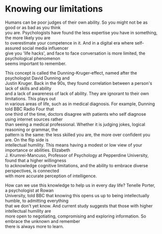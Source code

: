 # Knowing our limitations

Humans can be poor judges of their own ability. So you might not be as good or as bad as you think  
you are. Psychologists have found the less expertise you have in something, the more likely you are  
to overestimate your competence in it. And in a digital era where self-assured social media influencer  
give you 'life hacks', and face to face conversation is more limited, the psychological phenomenon  
seems important to remember.  

This concept is called the Dunning-Kruger-effect, named after the psychologist David Dunning and  
Justin Kruger. Back in the 90s, they found correlation between a person's lack of skills and ability  
and a lack of awareness of lack of ability. They are ignorant to their own limitations. This plays out  
in various areas of life, such as in medical diagnosis. For example, Dunning told BBC Radio Four that  
one third of the time, doctors disagree with patients who self diagnose using internet sources rather  
than seeing a medical professional. Whether it is judging jokes, logical reasoning or grammar, the  
pattern is the same: the less skilled you are, the more over confident you are. On the flip side is  
intellectual humility. This means having a modest or low view of your importance or abilities. Elizabeth  
J. Krumrei-Mancuso, Professor of Psychology at Pepperdine University, found that a higher willingness  
to acknowledge cognitive limitations, and the ability to embrace diverse perspectives, is connected  
with more accurate perception of intelligence.  

How can we use this knowledge to help us in every day life? Tenelle Porter, a psychologist at Rowan  
University, told BBC that knowing this opens us up to being intellectually humble, to admitting everything  
that we don't yet know. And current study suggests that those with higher intellectual humility are  
more open to negotiating, compromising and exploring information. So embrace the unknown and remember  
there is always more to learn.
